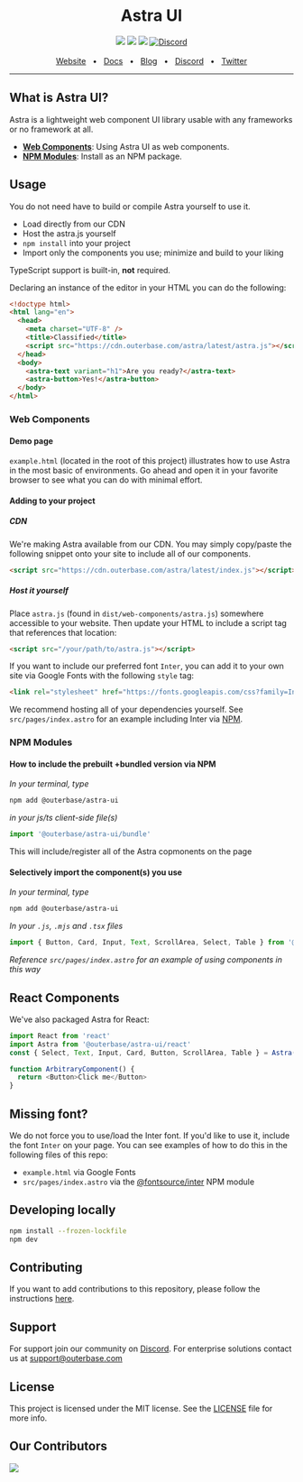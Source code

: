 <div align="center">
    <h1>Astra UI</h1>
    <a href="https://www.npmjs.com/package/@outerbase/astra-ui"><img src="https://img.shields.io/npm/v/@outerbase/astra-ui.svg?style=flat" /></a>
    <a href="https://github.com/outerbase/astra-ui/blob/main/CONTRIBUTING.md"><img src="https://img.shields.io/badge/PRs-welcome-brightgreen.svg" /></a>
    <a href="https://github.com/"><img src="https://img.shields.io/badge/license-MIT-blue" /></a>
    <a href="https://discord.gg/4M6AXzGG84"><img alt="Discord" src="https://img.shields.io/discord/1123612147704934400?label=Discord"></a>
    <br />
    <br />
    <a href="https://www.outerbase.com/">Website</a>
    <span>&nbsp;&nbsp;•&nbsp;&nbsp;</span>
    <a href="https://docs.outerbase.com/">Docs</a>
    <span>&nbsp;&nbsp;•&nbsp;&nbsp;</span>
    <a href="https://www.outerbase.com/blog/">Blog</a>
    <span>&nbsp;&nbsp;•&nbsp;&nbsp;</span>
    <a href="https://discord.gg/4M6AXzGG84">Discord</a>
    <span>&nbsp;&nbsp;•&nbsp;&nbsp;</span>
    <a href="https://twitter.com/outerbase">Twitter</a>
    <br />
    <hr />
</div>

## What is Astra UI?

Astra is a lightweight web component UI library usable with any frameworks or no framework at all.

- [**Web Components**](#web-components): Using Astra UI as web components.
- [**NPM Modules**](#npm-modules): Install as an NPM package.

## Usage

You do not need have to build or compile Astra yourself to use it.

- Load directly from our CDN
- Host the astra.js yourself
- `npm install` into your project
- Import only the components you use; minimize and build to your liking

TypeScript support is built-in, **not** required.

Declaring an instance of the editor in your HTML you can do the following:

```html
<!doctype html>
<html lang="en">
  <head>
    <meta charset="UTF-8" />
    <title>Classified</title>
    <script src="https://cdn.outerbase.com/astra/latest/astra.js"></script>
  </head>
  <body>
    <astra-text variant="h1">Are you ready?</astra-text>
    <astra-button>Yes!</astra-button>
  </body>
</html>
```

### Web Components

#### Demo page

`example.html` (located in the root of this project) illustrates how to use Astra in the most basic of environments. Go ahead and open it in your favorite browser to see what you can do with minimal effort.

#### Adding to your project

##### CDN

We're making Astra available from our CDN. You may simply copy/paste the following snippet onto your site to include all of our components.

```html
<script src="https://cdn.outerbase.com/astra/latest/index.js"></script>
```

##### Host it yourself

Place `astra.js` (found in `dist/web-components/astra.js`) somewhere accessible to your website. Then update your HTML to include a script tag that references that location:

```html
<script src="/your/path/to/astra.js"></script>
```

If you want to include our preferred font `Inter`, you can add it to your own site via Google Fonts with the following `style` tag:

```html
<link rel="stylesheet" href="https://fonts.googleapis.com/css?family=Inter:400,500,600,700&display=swap" />
```

We recommend hosting all of your dependencies yourself. See `src/pages/index.astro` for an example including Inter via [NPM](https://www.npmjs.com).

### NPM Modules

#### How to include the prebuilt +bundled version via NPM

_In your terminal, type_

```sh
npm add @outerbase/astra-ui
```

_in your js/ts client-side file(s)_

```ts
import '@outerbase/astra-ui/bundle'
```

This will include/register all of the Astra copmonents on the page

#### Selectively import the component(s) you use

_In your terminal, type_

```sh
npm add @outerbase/astra-ui
```

_In your `.js`, `.mjs` and `.tsx` files_

```ts
import { Button, Card, Input, Text, ScrollArea, Select, Table } from '@outerbase/astra-ui/components'
```

_Reference `src/pages/index.astro` for an example of using components in this way_

## React Components

We've also packaged Astra for React:

```js
import React from 'react'
import Astra from '@outerbase/astra-ui/react'
const { Select, Text, Input, Card, Button, ScrollArea, Table } = Astra(React)

function ArbitraryComponent() {
  return <Button>Click me</Button>
}
```

## Missing font?

We do not force you to use/load the Inter font. If you'd like to use it, include the font `Inter` on your page. You can see examples of how to do this in the following files of this repo:

- `example.html` via Google Fonts
- `src/pages/index.astro` via the [@fontsource/inter](https://www.npmjs.com/package/@fontsource/inter) NPM module

## Developing locally

```sh
npm install --frozen-lockfile
npm dev
```

## Contributing

If you want to add contributions to this repository, please follow the instructions [here](contributing.md).

## Support

For support join our community on [Discord](https://discord.gg/4M6AXzGG84). For enterprise solutions contact us at [support@outerbase.com](mailto:support@outerbase.com)

## License

This project is licensed under the MIT license. See the [LICENSE](./LICENSE.txt) file for more info.

## Our Contributors

<img align="left" src="https://contributors-img.web.app/image?repo=outerbase/astra-ui"/>
